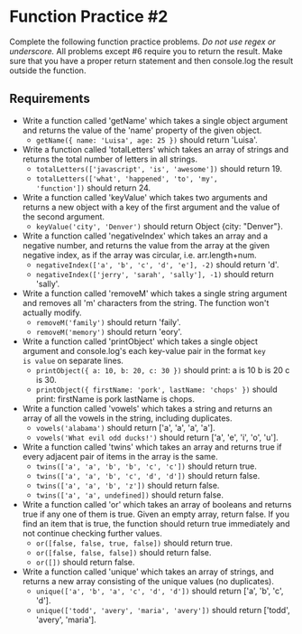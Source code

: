 Function Practice #2
==============

Complete the following function practice problems.
<em>Do not use regex or underscore.</em> All problems except #6 require you to return the result. Make sure that you have a proper return statement and then console.log the result outside the function.

Requirements
----------
- Write a function called 'getName' which takes a single object argument and returns the value of the 'name' property of the given object.
    - <code>getName({ name: 'Luisa', age: 25 })</code> should return 'Luisa'.
- Write a function called 'totalLetters' which takes an array of strings and returns the total number of letters in all strings.
    - <code>totalLetters(['javascript', 'is', 'awesome'])</code> should return 19. 
    - <code>totalLetters(['what', 'happened', 'to', 'my', 'function'])</code> should return 24. 
- Write a function called 'keyValue' which takes two arguments and returns a new object with a key of the first argument and the value of the second argument.
    - <code>keyValue('city', 'Denver')</code> should return Object {city: "Denver"}.
- Write a function called 'negativeIndex' which takes an array and a negative number, and returns the value from the array at the given negative index, as if the array was circular, i.e. arr.length+num.
    - <code>negativeIndex(['a', 'b', 'c', 'd', 'e'], -2)</code> should return 'd'.
    - <code>negativeIndex(['jerry', 'sarah', 'sally'], -1)</code> should return 'sally'.
- Write a function called 'removeM' which takes a single string argument and removes all 'm' characters from the string. The function won't actually modify.
    - <code>removeM('family')</code> should return 'faily'. 
    - <code>removeM('memory')</code> should return 'eory'. 
- Write a function called 'printObject' which takes a single object argument and console.log's each key-value pair in the format <code>key is value</code> on separate lines.
    - <code>printObject({ a: 10, b: 20, c: 30 })</code> should print: a is 10 b is 20 c is 30.
    - <code>printObject({ firstName: 'pork', lastName: 'chops' })</code> should print: firstName is pork lastName is chops.
- Write a function called 'vowels' which takes a string and returns an array of all the vowels in the string, including duplicates.
    - <code>vowels('alabama')</code> should return ['a', 'a', 'a', 'a']. 
    - <code>vowels('What evil odd ducks!')</code> should return ['a', 'e', 'i', 'o', 'u']. 
- Write a function called 'twins' which takes an array and returns true if every adjacent pair of items in the array is the same.
    - <code>twins(['a', 'a', 'b', 'b', 'c', 'c'])</code> should return true. 
    - <code>twins(['a', 'a', 'b', 'c', 'd', 'd'])</code> should return false. 
    - <code>twins(['a', 'a', 'b', 'z'])</code> should return false. 
    - <code>twins(['a', 'a', undefined])</code> should return false. 
- Write a function called 'or' which takes an array of booleans and returns true if any one of them is true. Given an empty array, return false. If you find an item that is true, the function should return true immediately and not continue checking further values.
    - <code>or([false, false, true, false])</code> should return true. 
    - <code>or([false, false, false])</code> should return false. 
    - <code>or([])</code> should return false. 
- Write a function called 'unique' which takes an array of strings, and returns a new array consisting of the unique values (no duplicates).
    - <code>unique(['a', 'b', 'a', 'c', 'd', 'd'])</code> should return ['a', 'b', 'c', 'd']. 
    - <code>unique(['todd', 'avery', 'maria', 'avery'])</code> should return ['todd', 'avery', 'maria']. 